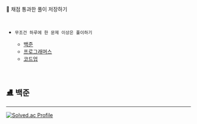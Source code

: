 🎈 채점 통과한 풀이 저장하기

<br/>

* `무조건 하루에 한 문제 이상은 풀이하기`

    * [백준](https://www.acmicpc.net/)
    * [프로그래머스](https://programmers.co.kr/)
    * [코드업](https://codeup.kr/index.php)


<br/>

## ⛸ 백준
----
[![Solved.ac Profile](http://mazassumnida.wtf/api/v2/generate_badge?boj=tjswl950)](https://solved.ac/tjswl950/)

